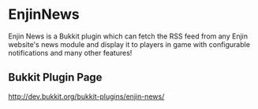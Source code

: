 EnjinNews
=========

Enjin News is a Bukkit plugin which can fetch the RSS feed from any Enjin website's news module and display it to players in game with configurable notifications and many other features!

## Bukkit Plugin Page
http://dev.bukkit.org/bukkit-plugins/enjin-news/

[Bukkit Plugin Page]: http://dev.bukkit.org/bukkit-plugins/enjin-news/
